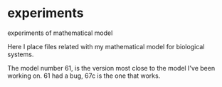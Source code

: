 # experiments
experiments of mathematical model

Here I place files related with my mathematical model for biological systems.

The model number 61, is the version most close to the model I've been working on. 61 had a bug, 67c is the one that works.
